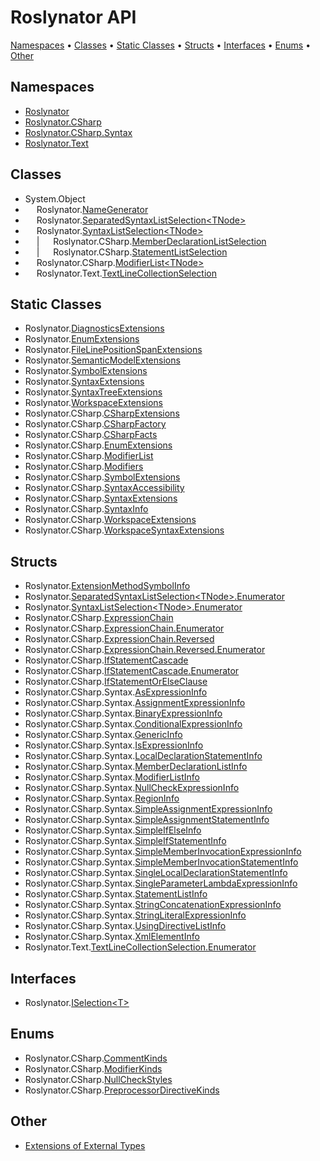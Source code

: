 <a name="_top"></a>

# Roslynator API

[Namespaces](#namespaces) &#x2022; [Classes](#classes) &#x2022; [Static Classes](#static-classes) &#x2022; [Structs](#structs) &#x2022; [Interfaces](#interfaces) &#x2022; [Enums](#enums) &#x2022; [Other](#other)

## Namespaces

* [Roslynator](Roslynator/README.md#_top)
* [Roslynator.CSharp](Roslynator/CSharp/README.md#_top)
* [Roslynator.CSharp.Syntax](Roslynator/CSharp/Syntax/README.md#_top)
* [Roslynator.Text](Roslynator/Text/README.md#_top)

## Classes

* System\.Object
* &emsp; Roslynator\.[NameGenerator](Roslynator/NameGenerator/README.md#_top)
* &emsp; Roslynator\.[SeparatedSyntaxListSelection\<TNode>](Roslynator/SeparatedSyntaxListSelection-1/README.md#_top)
* &emsp; Roslynator\.[SyntaxListSelection\<TNode>](Roslynator/SyntaxListSelection-1/README.md#_top)
* &emsp; \| &emsp; Roslynator\.CSharp\.[MemberDeclarationListSelection](Roslynator/CSharp/MemberDeclarationListSelection/README.md#_top)
* &emsp; \| &emsp; Roslynator\.CSharp\.[StatementListSelection](Roslynator/CSharp/StatementListSelection/README.md#_top)
* &emsp; Roslynator\.CSharp\.[ModifierList\<TNode>](Roslynator/CSharp/ModifierList-1/README.md#_top)
* &emsp; Roslynator\.Text\.[TextLineCollectionSelection](Roslynator/Text/TextLineCollectionSelection/README.md#_top)

## Static Classes

* Roslynator\.[DiagnosticsExtensions](Roslynator/DiagnosticsExtensions/README.md#_top)
* Roslynator\.[EnumExtensions](Roslynator/EnumExtensions/README.md#_top)
* Roslynator\.[FileLinePositionSpanExtensions](Roslynator/FileLinePositionSpanExtensions/README.md#_top)
* Roslynator\.[SemanticModelExtensions](Roslynator/SemanticModelExtensions/README.md#_top)
* Roslynator\.[SymbolExtensions](Roslynator/SymbolExtensions/README.md#_top)
* Roslynator\.[SyntaxExtensions](Roslynator/SyntaxExtensions/README.md#_top)
* Roslynator\.[SyntaxTreeExtensions](Roslynator/SyntaxTreeExtensions/README.md#_top)
* Roslynator\.[WorkspaceExtensions](Roslynator/WorkspaceExtensions/README.md#_top)
* Roslynator\.CSharp\.[CSharpExtensions](Roslynator/CSharp/CSharpExtensions/README.md#_top)
* Roslynator\.CSharp\.[CSharpFactory](Roslynator/CSharp/CSharpFactory/README.md#_top)
* Roslynator\.CSharp\.[CSharpFacts](Roslynator/CSharp/CSharpFacts/README.md#_top)
* Roslynator\.CSharp\.[EnumExtensions](Roslynator/CSharp/EnumExtensions/README.md#_top)
* Roslynator\.CSharp\.[ModifierList](Roslynator/CSharp/ModifierList/README.md#_top)
* Roslynator\.CSharp\.[Modifiers](Roslynator/CSharp/Modifiers/README.md#_top)
* Roslynator\.CSharp\.[SymbolExtensions](Roslynator/CSharp/SymbolExtensions/README.md#_top)
* Roslynator\.CSharp\.[SyntaxAccessibility](Roslynator/CSharp/SyntaxAccessibility/README.md#_top)
* Roslynator\.CSharp\.[SyntaxExtensions](Roslynator/CSharp/SyntaxExtensions/README.md#_top)
* Roslynator\.CSharp\.[SyntaxInfo](Roslynator/CSharp/SyntaxInfo/README.md#_top)
* Roslynator\.CSharp\.[WorkspaceExtensions](Roslynator/CSharp/WorkspaceExtensions/README.md#_top)
* Roslynator\.CSharp\.[WorkspaceSyntaxExtensions](Roslynator/CSharp/WorkspaceSyntaxExtensions/README.md#_top)

## Structs

* Roslynator\.[ExtensionMethodSymbolInfo](Roslynator/ExtensionMethodSymbolInfo/README.md#_top)
* Roslynator\.[SeparatedSyntaxListSelection\<TNode>.Enumerator](Roslynator/SeparatedSyntaxListSelection-1/Enumerator/README.md#_top)
* Roslynator\.[SyntaxListSelection\<TNode>.Enumerator](Roslynator/SyntaxListSelection-1/Enumerator/README.md#_top)
* Roslynator\.CSharp\.[ExpressionChain](Roslynator/CSharp/ExpressionChain/README.md#_top)
* Roslynator\.CSharp\.[ExpressionChain.Enumerator](Roslynator/CSharp/ExpressionChain/Enumerator/README.md#_top)
* Roslynator\.CSharp\.[ExpressionChain.Reversed](Roslynator/CSharp/ExpressionChain/Reversed/README.md#_top)
* Roslynator\.CSharp\.[ExpressionChain.Reversed.Enumerator](Roslynator/CSharp/ExpressionChain/Reversed/Enumerator/README.md#_top)
* Roslynator\.CSharp\.[IfStatementCascade](Roslynator/CSharp/IfStatementCascade/README.md#_top)
* Roslynator\.CSharp\.[IfStatementCascade.Enumerator](Roslynator/CSharp/IfStatementCascade/Enumerator/README.md#_top)
* Roslynator\.CSharp\.[IfStatementOrElseClause](Roslynator/CSharp/IfStatementOrElseClause/README.md#_top)
* Roslynator\.CSharp\.Syntax\.[AsExpressionInfo](Roslynator/CSharp/Syntax/AsExpressionInfo/README.md#_top)
* Roslynator\.CSharp\.Syntax\.[AssignmentExpressionInfo](Roslynator/CSharp/Syntax/AssignmentExpressionInfo/README.md#_top)
* Roslynator\.CSharp\.Syntax\.[BinaryExpressionInfo](Roslynator/CSharp/Syntax/BinaryExpressionInfo/README.md#_top)
* Roslynator\.CSharp\.Syntax\.[ConditionalExpressionInfo](Roslynator/CSharp/Syntax/ConditionalExpressionInfo/README.md#_top)
* Roslynator\.CSharp\.Syntax\.[GenericInfo](Roslynator/CSharp/Syntax/GenericInfo/README.md#_top)
* Roslynator\.CSharp\.Syntax\.[IsExpressionInfo](Roslynator/CSharp/Syntax/IsExpressionInfo/README.md#_top)
* Roslynator\.CSharp\.Syntax\.[LocalDeclarationStatementInfo](Roslynator/CSharp/Syntax/LocalDeclarationStatementInfo/README.md#_top)
* Roslynator\.CSharp\.Syntax\.[MemberDeclarationListInfo](Roslynator/CSharp/Syntax/MemberDeclarationListInfo/README.md#_top)
* Roslynator\.CSharp\.Syntax\.[ModifierListInfo](Roslynator/CSharp/Syntax/ModifierListInfo/README.md#_top)
* Roslynator\.CSharp\.Syntax\.[NullCheckExpressionInfo](Roslynator/CSharp/Syntax/NullCheckExpressionInfo/README.md#_top)
* Roslynator\.CSharp\.Syntax\.[RegionInfo](Roslynator/CSharp/Syntax/RegionInfo/README.md#_top)
* Roslynator\.CSharp\.Syntax\.[SimpleAssignmentExpressionInfo](Roslynator/CSharp/Syntax/SimpleAssignmentExpressionInfo/README.md#_top)
* Roslynator\.CSharp\.Syntax\.[SimpleAssignmentStatementInfo](Roslynator/CSharp/Syntax/SimpleAssignmentStatementInfo/README.md#_top)
* Roslynator\.CSharp\.Syntax\.[SimpleIfElseInfo](Roslynator/CSharp/Syntax/SimpleIfElseInfo/README.md#_top)
* Roslynator\.CSharp\.Syntax\.[SimpleIfStatementInfo](Roslynator/CSharp/Syntax/SimpleIfStatementInfo/README.md#_top)
* Roslynator\.CSharp\.Syntax\.[SimpleMemberInvocationExpressionInfo](Roslynator/CSharp/Syntax/SimpleMemberInvocationExpressionInfo/README.md#_top)
* Roslynator\.CSharp\.Syntax\.[SimpleMemberInvocationStatementInfo](Roslynator/CSharp/Syntax/SimpleMemberInvocationStatementInfo/README.md#_top)
* Roslynator\.CSharp\.Syntax\.[SingleLocalDeclarationStatementInfo](Roslynator/CSharp/Syntax/SingleLocalDeclarationStatementInfo/README.md#_top)
* Roslynator\.CSharp\.Syntax\.[SingleParameterLambdaExpressionInfo](Roslynator/CSharp/Syntax/SingleParameterLambdaExpressionInfo/README.md#_top)
* Roslynator\.CSharp\.Syntax\.[StatementListInfo](Roslynator/CSharp/Syntax/StatementListInfo/README.md#_top)
* Roslynator\.CSharp\.Syntax\.[StringConcatenationExpressionInfo](Roslynator/CSharp/Syntax/StringConcatenationExpressionInfo/README.md#_top)
* Roslynator\.CSharp\.Syntax\.[StringLiteralExpressionInfo](Roslynator/CSharp/Syntax/StringLiteralExpressionInfo/README.md#_top)
* Roslynator\.CSharp\.Syntax\.[UsingDirectiveListInfo](Roslynator/CSharp/Syntax/UsingDirectiveListInfo/README.md#_top)
* Roslynator\.CSharp\.Syntax\.[XmlElementInfo](Roslynator/CSharp/Syntax/XmlElementInfo/README.md#_top)
* Roslynator\.Text\.[TextLineCollectionSelection.Enumerator](Roslynator/Text/TextLineCollectionSelection/Enumerator/README.md#_top)

## Interfaces

* Roslynator\.[ISelection\<T>](Roslynator/ISelection-1/README.md#_top)

## Enums

* Roslynator\.CSharp\.[CommentKinds](Roslynator/CSharp/CommentKinds/README.md#_top)
* Roslynator\.CSharp\.[ModifierKinds](Roslynator/CSharp/ModifierKinds/README.md#_top)
* Roslynator\.CSharp\.[NullCheckStyles](Roslynator/CSharp/NullCheckStyles/README.md#_top)
* Roslynator\.CSharp\.[PreprocessorDirectiveKinds](Roslynator/CSharp/PreprocessorDirectiveKinds/README.md#_top)

## Other

* [Extensions of External Types](_Extensions.md#_top)
